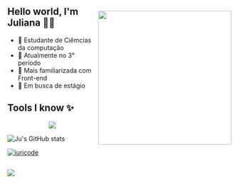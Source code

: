 <img style="margin-top: 40px;" align="right" width="300" src="https://media.giphy.com/media/9lyuDkgZJ4OBO/giphy.gif?cid=ecf05e47zg8u5wvq1cf84fpk1cvhjr6k8tdhw64qvfqe4ik5&ep=v1_gifs_related&rid=giphy.gif&ct=g">

## Hello world, I'm Juliana 👋🏼

- 🔭 Estudante de Ciêmcias da computação
- 🌱 Atualmente no 3° período
- 👯 Mais familiarizada com Front-end
- 🤔 Em busca de estágio

## Tools I know ✨

<p align="center">
    <img src="https://skillicons.dev/icons?i=js,html,css,java,python,c" />
</p>


![Ju's GitHub stats](https://github-readme-stats.vercel.app/api?username=jualvestm&theme=dark&show_icons=true)

[![iuricode](https://github-readme-stats.vercel.app/api/top-langs/?username=jualvestm&layout=compact)](https://github.com/jualvestm/github-readme-stats)

##

<div>
  <a href="link da rede" target="_blank"><img src="https://img.shields.io/badge/LinkedIn-0077B5?style=for-the-badge&logo=linkedin&logoColor=white" target="_blank"><a/>
</div>
